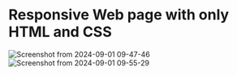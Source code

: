 # Responsive Web page with only HTML and CSS
![Screenshot from 2024-09-01 09-47-46](https://github.com/user-attachments/assets/8c3afa0d-5ffd-4425-802e-2df947aa330e)
![Screenshot from 2024-09-01 09-55-29](https://github.com/user-attachments/assets/e8f8d29f-0b73-49d2-8763-b2e5b64355ee)
